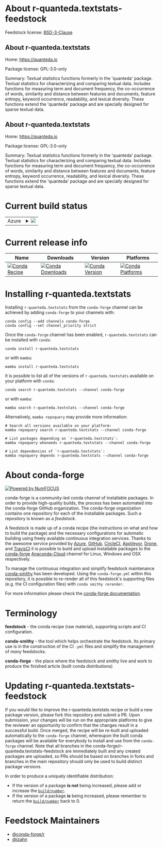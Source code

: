 About r-quanteda.textstats-feedstock
====================================

Feedstock license: [BSD-3-Clause](https://github.com/conda-forge/r-quanteda.textstats-feedstock/blob/main/LICENSE.txt)


About r-quanteda.textstats
--------------------------

Home: https://quanteda.io

Package license: GPL-3.0-only

Summary: Textual statistics functions formerly in the 'quanteda' package. Textual statistics for characterizing and comparing textual data. Includes functions for measuring term and document frequency, the co-occurrence of words, similarity and distance between features and documents, feature entropy, keyword occurrence, readability, and lexical diversity.  These functions extend the 'quanteda' package and are specially designed for sparse textual data.

About r-quanteda.textstats
--------------------------

Home: https://quanteda.io

Package license: GPL-3.0-only

Summary: Textual statistics functions formerly in the 'quanteda' package. Textual statistics for characterizing and comparing textual data. Includes functions for measuring term and document frequency, the co-occurrence of words, similarity and distance between features and documents, feature entropy, keyword occurrence, readability, and lexical diversity.  These functions extend the 'quanteda' package and are specially designed for sparse textual data.

Current build status
====================


<table>
    
  <tr>
    <td>Azure</td>
    <td>
      <details>
        <summary>
          <a href="https://dev.azure.com/conda-forge/feedstock-builds/_build/latest?definitionId=12646&branchName=main">
            <img src="https://dev.azure.com/conda-forge/feedstock-builds/_apis/build/status/r-quanteda.textstats-feedstock?branchName=main">
          </a>
        </summary>
        <table>
          <thead><tr><th>Variant</th><th>Status</th></tr></thead>
          <tbody><tr>
              <td>linux_64_r_base4.2</td>
              <td>
                <a href="https://dev.azure.com/conda-forge/feedstock-builds/_build/latest?definitionId=12646&branchName=main">
                  <img src="https://dev.azure.com/conda-forge/feedstock-builds/_apis/build/status/r-quanteda.textstats-feedstock?branchName=main&jobName=linux&configuration=linux%20linux_64_r_base4.2" alt="variant">
                </a>
              </td>
            </tr><tr>
              <td>linux_64_r_base4.3</td>
              <td>
                <a href="https://dev.azure.com/conda-forge/feedstock-builds/_build/latest?definitionId=12646&branchName=main">
                  <img src="https://dev.azure.com/conda-forge/feedstock-builds/_apis/build/status/r-quanteda.textstats-feedstock?branchName=main&jobName=linux&configuration=linux%20linux_64_r_base4.3" alt="variant">
                </a>
              </td>
            </tr><tr>
              <td>osx_64_r_base4.2</td>
              <td>
                <a href="https://dev.azure.com/conda-forge/feedstock-builds/_build/latest?definitionId=12646&branchName=main">
                  <img src="https://dev.azure.com/conda-forge/feedstock-builds/_apis/build/status/r-quanteda.textstats-feedstock?branchName=main&jobName=osx&configuration=osx%20osx_64_r_base4.2" alt="variant">
                </a>
              </td>
            </tr><tr>
              <td>osx_64_r_base4.3</td>
              <td>
                <a href="https://dev.azure.com/conda-forge/feedstock-builds/_build/latest?definitionId=12646&branchName=main">
                  <img src="https://dev.azure.com/conda-forge/feedstock-builds/_apis/build/status/r-quanteda.textstats-feedstock?branchName=main&jobName=osx&configuration=osx%20osx_64_r_base4.3" alt="variant">
                </a>
              </td>
            </tr><tr>
              <td>win_64</td>
              <td>
                <a href="https://dev.azure.com/conda-forge/feedstock-builds/_build/latest?definitionId=12646&branchName=main">
                  <img src="https://dev.azure.com/conda-forge/feedstock-builds/_apis/build/status/r-quanteda.textstats-feedstock?branchName=main&jobName=win&configuration=win%20win_64_" alt="variant">
                </a>
              </td>
            </tr>
          </tbody>
        </table>
      </details>
    </td>
  </tr>
</table>

Current release info
====================

| Name | Downloads | Version | Platforms |
| --- | --- | --- | --- |
| [![Conda Recipe](https://img.shields.io/badge/recipe-r--quanteda.textstats-green.svg)](https://anaconda.org/conda-forge/r-quanteda.textstats) | [![Conda Downloads](https://img.shields.io/conda/dn/conda-forge/r-quanteda.textstats.svg)](https://anaconda.org/conda-forge/r-quanteda.textstats) | [![Conda Version](https://img.shields.io/conda/vn/conda-forge/r-quanteda.textstats.svg)](https://anaconda.org/conda-forge/r-quanteda.textstats) | [![Conda Platforms](https://img.shields.io/conda/pn/conda-forge/r-quanteda.textstats.svg)](https://anaconda.org/conda-forge/r-quanteda.textstats) |

Installing r-quanteda.textstats
===============================

Installing `r-quanteda.textstats` from the `conda-forge` channel can be achieved by adding `conda-forge` to your channels with:

```
conda config --add channels conda-forge
conda config --set channel_priority strict
```

Once the `conda-forge` channel has been enabled, `r-quanteda.textstats` can be installed with `conda`:

```
conda install r-quanteda.textstats
```

or with `mamba`:

```
mamba install r-quanteda.textstats
```

It is possible to list all of the versions of `r-quanteda.textstats` available on your platform with `conda`:

```
conda search r-quanteda.textstats --channel conda-forge
```

or with `mamba`:

```
mamba search r-quanteda.textstats --channel conda-forge
```

Alternatively, `mamba repoquery` may provide more information:

```
# Search all versions available on your platform:
mamba repoquery search r-quanteda.textstats --channel conda-forge

# List packages depending on `r-quanteda.textstats`:
mamba repoquery whoneeds r-quanteda.textstats --channel conda-forge

# List dependencies of `r-quanteda.textstats`:
mamba repoquery depends r-quanteda.textstats --channel conda-forge
```


About conda-forge
=================

[![Powered by
NumFOCUS](https://img.shields.io/badge/powered%20by-NumFOCUS-orange.svg?style=flat&colorA=E1523D&colorB=007D8A)](https://numfocus.org)

conda-forge is a community-led conda channel of installable packages.
In order to provide high-quality builds, the process has been automated into the
conda-forge GitHub organization. The conda-forge organization contains one repository
for each of the installable packages. Such a repository is known as a *feedstock*.

A feedstock is made up of a conda recipe (the instructions on what and how to build
the package) and the necessary configurations for automatic building using freely
available continuous integration services. Thanks to the awesome service provided by
[Azure](https://azure.microsoft.com/en-us/services/devops/), [GitHub](https://github.com/),
[CircleCI](https://circleci.com/), [AppVeyor](https://www.appveyor.com/),
[Drone](https://cloud.drone.io/welcome), and [TravisCI](https://travis-ci.com/)
it is possible to build and upload installable packages to the
[conda-forge](https://anaconda.org/conda-forge) [Anaconda-Cloud](https://anaconda.org/)
channel for Linux, Windows and OSX respectively.

To manage the continuous integration and simplify feedstock maintenance
[conda-smithy](https://github.com/conda-forge/conda-smithy) has been developed.
Using the ``conda-forge.yml`` within this repository, it is possible to re-render all of
this feedstock's supporting files (e.g. the CI configuration files) with ``conda smithy rerender``.

For more information please check the [conda-forge documentation](https://conda-forge.org/docs/).

Terminology
===========

**feedstock** - the conda recipe (raw material), supporting scripts and CI configuration.

**conda-smithy** - the tool which helps orchestrate the feedstock.
                   Its primary use is in the construction of the CI ``.yml`` files
                   and simplify the management of *many* feedstocks.

**conda-forge** - the place where the feedstock and smithy live and work to
                  produce the finished article (built conda distributions)


Updating r-quanteda.textstats-feedstock
=======================================

If you would like to improve the r-quanteda.textstats recipe or build a new
package version, please fork this repository and submit a PR. Upon submission,
your changes will be run on the appropriate platforms to give the reviewer an
opportunity to confirm that the changes result in a successful build. Once
merged, the recipe will be re-built and uploaded automatically to the
`conda-forge` channel, whereupon the built conda packages will be available for
everybody to install and use from the `conda-forge` channel.
Note that all branches in the conda-forge/r-quanteda.textstats-feedstock are
immediately built and any created packages are uploaded, so PRs should be based
on branches in forks and branches in the main repository should only be used to
build distinct package versions.

In order to produce a uniquely identifiable distribution:
 * If the version of a package **is not** being increased, please add or increase
   the [``build/number``](https://docs.conda.io/projects/conda-build/en/latest/resources/define-metadata.html#build-number-and-string).
 * If the version of a package **is** being increased, please remember to return
   the [``build/number``](https://docs.conda.io/projects/conda-build/en/latest/resources/define-metadata.html#build-number-and-string)
   back to 0.

Feedstock Maintainers
=====================

* [@conda-forge/r](https://github.com/conda-forge/r/)
* [@izahn](https://github.com/izahn/)

